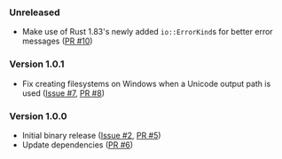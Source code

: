 ### Unreleased

* Make use of Rust 1.83's newly added `io::ErrorKind`s for better error messages ([PR #10])

### Version 1.0.1

* Fix creating filesystems on Windows when a Unicode output path is used ([Issue #7], [PR #8])

### Version 1.0.0

* Initial binary release ([Issue #2], [PR #5])
* Update dependencies ([PR #6])

[Issue #2]: https://github.com/chenxiaolong/afsr/issues/2
[Issue #7]: https://github.com/chenxiaolong/afsr/issues/7
[PR #5]: https://github.com/chenxiaolong/afsr/pull/5
[PR #6]: https://github.com/chenxiaolong/afsr/pull/6
[PR #8]: https://github.com/chenxiaolong/afsr/pull/8
[PR #10]: https://github.com/chenxiaolong/afsr/pull/10
